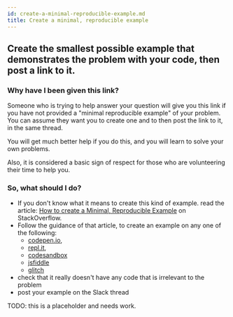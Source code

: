 ```yaml
---
id: create-a-minimal-reproducible-example.md
title: Create a minimal, reproducible example
---
```



## Create the smallest possible example that demonstrates the problem with your code, then post a link to it.

### Why have I been given this link?

Someone who is trying to help answer your question will give you this link if you have not provided a "minimal reproducible example" of your problem.  
You can assume they want you to create one and to then post the link to it, in the same thread.

You will get much better help if you do this, and you will learn to solve your own problems.  

Also, it is considered a basic sign of respect for those who are volunteering their time to help you.

### So, what should I do?

* If you don't know what it means to create this kind of example. read the article: [How to create a Minimal, Reproducible Example](https://stackoverflow.com/help/minimal-reproducible-example) on StackOverflow.
* Follow the guidance of that article, to create an example on any one of the following: 
  * [codepen.io](https://codepen.io/pen/), 
  * [repl.it](https://repl.it/), 
  * [codesandbox](https://codesandbox.io/)
  * [jsfiddle](https://jsfiddle.net/)
  * [glitch](https://glitch.com/)
* check that it really doesn't have any code that is irrelevant to the problem
* post your example on the Slack thread

TODO: this is a placeholder and needs work.
